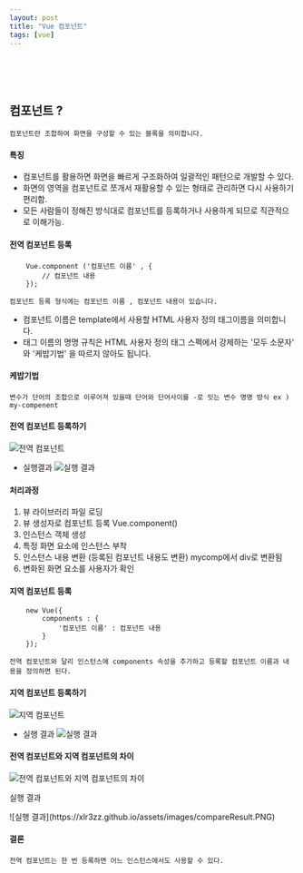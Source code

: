 ```yaml
---
layout: post
title: "Vue 컴포넌트"
tags: [vue]
---
```


<br/><br/><br/>

## 컴포넌트 ?
`
컴포넌트란 조합하여 화면을 구성할 수 있는 블록을 의미합니다.
`

#### 특징
- 컴포넌트를 활용하면 화면을 빠르게 구조화하여 일괄적인 패턴으로 개발할 수 있다.
- 화면의 영역을 컴포넌트로 쪼개서 재활용할 수 있는 형태로 관리하면 다시 사용하기 편리함.
- 모든 사람들이 정해진 방식대로 컴포넌트를 등록하거나 사용하게 되므로 직관적으로 이해가능.


#### 전역 컴포넌트 등록

```
	Vue.component ('컴포넌트 이름' , {
    	// 컴포넌트 내용
    });
```

`
컴포넌트 등록 형식에는 컴포넌트 이름 , 컴포넌트 내용이 있습니다.
`

- 컴포넌트 이름은 template에서 사용할 HTML 사용자 정의 태그이름을 의미합니다.
- 태그 이름의 명명 규칙은 HTML 사용자 정의 태그 스펙에서 강제하는 '모두 소문자' 와 '케밥기법'
을 따르지 않아도 됩니다.

#### 케밥기법

`
변수가 단어의 조합으로 이루어져 있을때 단어와 단어사이를 -로 잇는 변수 명명 방식 ex ) my-compenent
`

#### 전역 컴포넌트 등록하기
![전역 컴포넌트](https://xlr3zz.github.io/assets/images/Component.PNG)


- 실행결과
![실행 결과](https://xlr3zz.github.io/assets/images/CompoResult.PNG)

#### 처리과정
1. 뷰 라이브러리 파일 로딩
2. 뷰 생성자로 컴포넌트 등록 Vue.component()
3. 인스턴스 객체 생성
4. 특정 화면 요소에 인스턴스 부착
5. 인스턴스 내용 변환 (등록된 컴포넌트 내용도 변환) mycomp에서 div로 변환됨
6. 변화된 화면 요소를 사용자가 확인


#### 지역 컴포넌트 등록

```
	new Vue({
    	components : {
        	'컴포넌트 이름' : 컴포넌트 내용
        }
    });
```

`
전역 컴포넌트와 달리 인스턴스에 components 속성을 추가하고 등록할 컴포넌트 이름과 내용을 정의하면 된다.
`

#### 지역 컴포넌트 등록하기
![지역 컴포넌트](https://xlr3zz.github.io/assets/images/localComponent.PNG)


- 실행 결과
![실행 결과](https://xlr3zz.github.io/assets/images/localResult.PNG)



#### 전역 컴포넌트와 지역 컴포넌트의 차이

![전역 컴포넌트와 지역 컴포넌트의 차이](https://xlr3zz.github.io/assets/images/compareComponent.PNG)

<p style="float:center;">실행 결과</p>
![실행 결과](https://xlr3zz.github.io/assets/images/compareResult.PNG)

#### 결론

`
전역 컴포넌트는 한 번 등록하면 어느 인스턴스에서도 사용할 수 있다.
`
